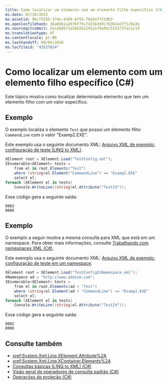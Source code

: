 ```yaml
---
title: Como localizar um elemento com um elemento filho específico (C#)
ms.date: 07/20/2015
ms.assetid: 00cf5555-374e-4369-bf93-7bd2e7f21db3
ms.openlocfilehash: 36a6981a26f6f75c74256369c78361ee7f129a3e
ms.sourcegitcommit: 2eceb05f1a5bb261291a1f6a91c5153727ac1c19
ms.translationtype: HT
ms.contentlocale: pt-BR
ms.lasthandoff: 09/04/2018
ms.locfileid: "43527814"
---
```

# <a name="how-to-find-an-element-with-a-specific-child-element-c"></a>Como localizar um elemento com um elemento filho específico (C#)
Este tópico mostra como localizar determinado elemento que tem um elemento filho com um valor específico.  
  
## <a name="example"></a>Exemplo  
 O exemplo localiza o elemento `Test` que possui um elemento filho `CommandLine` com o valor "Examp2.EXE".  
  
 Este exemplo usa o seguinte documento XML: [Arquivo XML de exemplo: configuração de teste (LINQ to XML)](../../../../csharp/programming-guide/concepts/linq/sample-xml-file-test-configuration-linq-to-xml.md).  
  
```csharp  
XElement root = XElement.Load("TestConfig.xml");  
IEnumerable<XElement> tests =  
    from el in root.Elements("Test")  
    where (string)el.Element("CommandLine") == "Examp2.EXE"  
    select el;  
foreach (XElement el in tests)  
    Console.WriteLine((string)el.Attribute("TestId"));  
```  
  
 Esse código gera a seguinte saída:  
  
```  
0002  
0006  
```  
  
## <a name="example"></a>Exemplo  
 O exemplo a seguir mostra a mesma consulta para XML que está em um namespace. Para obter mais informações, consulte [Trabalhando com namespaces XML (C#)](../../../../csharp/programming-guide/concepts/linq/working-with-xml-namespaces.md).  
  
 Este exemplo usa o seguinte documento XML: [Arquivo XML de exemplo: configuração de teste em um namespace](../../../../csharp/programming-guide/concepts/linq/sample-xml-file-test-configuration-in-a-namespace1.md).  
  
```csharp  
XElement root = XElement.Load("TestConfigInNamespace.xml");  
XNamespace ad = "http://www.adatum.com";  
IEnumerable<XElement> tests =  
    from el in root.Elements(ad + "Test")  
    where (string)el.Element(ad + "CommandLine") == "Examp2.EXE"  
    select el;  
foreach (XElement el in tests)  
    Console.WriteLine((string)el.Attribute("TestId"));  
```  
  
 Esse código gera a seguinte saída:  
  
```  
0002  
0006  
```  
  
## <a name="see-also"></a>Consulte também

- <xref:System.Xml.Linq.XElement.Attribute%2A>  
- <xref:System.Xml.Linq.XContainer.Elements%2A>  
- [Consultas básicas (LINQ to XML) (C#)](../../../../csharp/programming-guide/concepts/linq/basic-queries-linq-to-xml.md)  
- [Visão geral de operadores de consulta padrão (C#)](../../../../csharp/programming-guide/concepts/linq/standard-query-operators-overview.md)  
- [Operações de projeção (C#)](../../../../csharp/programming-guide/concepts/linq/projection-operations.md)
